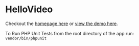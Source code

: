 HelloVideo
===================

Checkout the [homepage here](http://hellovideoapp.com) or [view the demo here](http://demo.hellovideoapp.com).

To Run PHP Unit Tests from the root directory of the app run:
`vendor/bin/phpunit`

